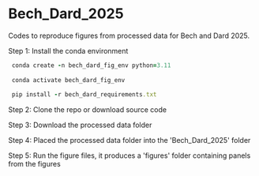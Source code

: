 # Bech_Dard_2025
Codes to reproduce figures from processed data for Bech and Dard 2025. 

Step 1: Install the conda environment

  ```ruby
   conda create -n bech_dard_fig_env python=3.11
   
   conda activate bech_dard_fig_env
   
   pip install -r bech_dard_requirements.txt
```
    
Step 2: Clone the repo or download source code

Step 3: Download the processed data folder 

Step 4: Placed the processed data folder into the 'Bech_Dard_2025' folder

Step 5: Run the figure files, it produces a 'figures' folder containing panels from the figures
